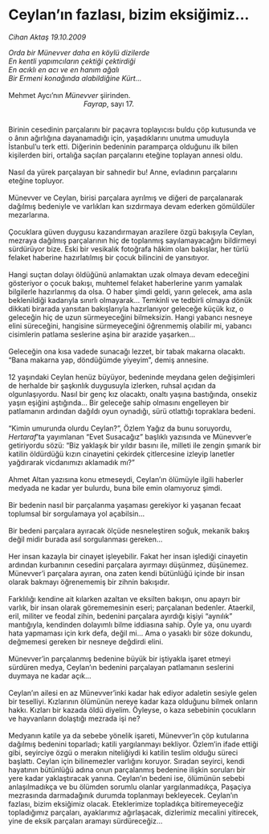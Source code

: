 # Ceylan’ın fazlası, bizim eksiğimiz...

*Cihan Aktaş 19.10.2009*

<div class="taraf_structure_2col_1zq">
<div class="margen_n">



 <p><i>Orda bir Münevver daha en köylü dizilerde <br/>En kentli yapımcıların çektiği çektirdiği <br/>En acıklı en acı ve en hanım ağalı <br/>Bir Ermeni konağında alabildiğine Kürt... </i><br/><br/>Mehmet Aycı’nın <i>Münevver </i>şiirinden.<br/>                                      <em>Fayrap</em>, sayı 17. <br/><br/><br/>Birinin cesedinin parçalarını bir paçavra toplayıcısı buldu çöp kutusunda ve o ânın ağırlığına dayanamadığı için, yaşadıklarını unutma umuduyla İstanbul’u terk etti. Diğerinin bedeninin paramparça olduğunu ilk bilen kişilerden biri, ortalığa saçılan parçalarını eteğine toplayan annesi oldu. <br/><br/>Nasıl da yürek parçalayan bir sahnedir bu! Anne, evladının parçalarını eteğine topluyor.<br/><br/>Münevver ve Ceylan, birisi parçalara ayrılmış ve diğeri de parçalanarak dağılmış bedeniyle ve varlıkları kan sızdırmaya devam ederken gömüldüler mezarlarına. <br/><br/>Çocuklara güven duygusu kazandırmayan arazilere özgü bakışıyla Ceylan, mezraya dağılmış parçalarının hiç de toplanmış sayılamayacağını bildirmeyi sürdürüyor bize. Eski bir vesikalık fotoğrafa hâkim olan bakışlar, her türlü felaket haberine hazırlatılmış bir çocuk bilincini de yansıtıyor. <br/><br/>Hangi suçtan dolayı öldüğünü anlamaktan uzak olmaya devam edeceğini gösteriyor o çocuk bakışı, muhtemel felaket haberlerine yarım yamalak bilgilerle hazırlanmış da olsa. O haber şimdi geldi, yarın gelecek, ama asla beklenildiği kadarıyla sınırlı olmayarak... Temkinli ve tedbirli olmaya dönük dikkati birarada yansıtan bakışlarıyla hazırlanıyor geleceğe küçük kız, o geleceğin hiç de uzun sürmeyeceğini bilmeksizin. Hangi yabancı nesneye elini süreceğini, hangisine sürmeyeceğini öğrenmemiş olabilir mi, yabancı cisimlerin patlama seslerine aşina bir arazide yaşarken... <br/><br/>Geleceğin ona kısa vadede sunacağı lezzet, bir tabak makarna olacaktı. “Bana makarna yap, döndüğümde yiyeyim”, demiş annesine. <br/><br/>12 yaşındaki Ceylan henüz büyüyor, bedeninde meydana gelen değişimleri de herhalde bir şaşkınlık duygusuyla izlerken, ruhsal açıdan da olgunlaşıyordu. Nasıl bir genç kız olacaktı, onaltı yaşına bastığında, onsekiz yaşın eşiğini aştığında... Bir geleceğe sahip olmasını engelleyen bir patlamanın ardından dağıldı oyun oynadığı, sürü otlattığı topraklara bedeni. <br/><br/>“Kimin umurunda olurdu Ceylan?”, Özlem Yağız da bunu soruyordu, <i>Hertaraf</i>’ta yayımlanan “Evet Susacağız” başlıklı yazısında ve Münevver’e getiriyordu sözü: “Biz yaklaşık bir yıldır basını ile, milleti ile zengin şımarık bir katilin öldürdüğü kızın cinayetini çekirdek çitlercesine izleyip lanetler yağdırarak vicdanımızı aklamadık mı?” <br/><br/>Ahmet Altan yazısına konu etmeseydi, Ceylan’ın ölümüyle ilgili haberler medyada ne kadar yer bulurdu, buna bile emin olamıyoruz şimdi. <br/><br/>Bir bedenin nasıl bir parçalanma yaşaması gerekiyor ki yaşanan fecaat toplumsal bir sorgulamaya yol açabilsin... <br/><br/>Bir bedeni parçalara ayıracak ölçüde nesneleştiren soğuk, mekanik bakış değil midir burada asıl sorgulanması gereken... <br/><br/>Her insan kazayla bir cinayet işleyebilir. Fakat her insan işlediği cinayetin ardından kurbanının cesedini parçalara ayırmayı düşünmez, düşünemez. Münevver’i parçalara ayıran, ona zaten kendi bütünlüğü içinde bir insan olarak bakmayı öğrenememiş bir zihnin bakışıdır. <br/><br/>Farklılığı kendine ait kılarken azaltan ve eksilten bakışın, onu apayrı bir varlık, bir insan olarak görememesinin eseri; parçalanan bedenler. Ataerkil, eril, militer ve feodal zihin, bedenini parçalara ayırdığı kişiyi “aynılık” mantığıyla, kendinden dolayımlı bilme iddiasına sahip. Öyle ya, onu uyardı hata yapmaması için kırk defa, değil mi... Ama o yasaklı bir söze dokundu, değmemesi gereken bir nesneye değdirdi elini. <br/><br/>Münevver’in parçalanmış bedenine büyük bir iştiyakla işaret etmeyi sürdüren medya, Ceylan’ın bedenini parçalayan patlamanın seslerini duymaya ne kadar açık... <br/><br/>Ceylan’ın ailesi en az Münevver’inki kadar hak ediyor adaletin sesiyle gelen bir teselliyi. Kızlarının ölümünün nereye kadar kaza olduğunu bilmek onların hakkı. Kızları bir kazada öldü diyelim. Öyleyse, o kaza sebebinin çocukların ve hayvanların dolaştığı mezrada işi ne? <br/><br/>Medyanın katile ya da sebebe yönelik işareti, Münevver’in çöp kutularına dağılmış bedenini toparladı; katili yargılanmayı bekliyor. Özlem’in ifade ettiği gibi, seyirciye özgü o merakın niteliğiydi ki katilin teslim olduğu süreci başlattı. Ceylan için bilinemezler varlığını koruyor. Sıradan seyirci, kendi hayatının bütünlüğü adına onun parçalanmış bedenine ilişkin soruları bir yere kadar yaklaştıracak yanına. Ceylan’ın bedeni ise, ölümünün sebebi anlaşılmadıkça ve bu ölümden sorumlu olanlar yargılanmadıkça, Paşaçiya mezrasında darmadağınık durumda toplanmayı bekleyecek. Ceylan’ın fazlası, bizim eksiğimiz olacak. Eteklerimize topladıkça bitiremeyeceğiz topladığımız parçaları, ayaklarımız ağırlaşacak, dizlerimiz mecalini yitirecek, yine de eksik parçaları aramayı sürdüreceğiz...</p>
<br/>
<br/>
<br/>



<br/>


<div id="taraf_not">
</div>

</div>


</div>
